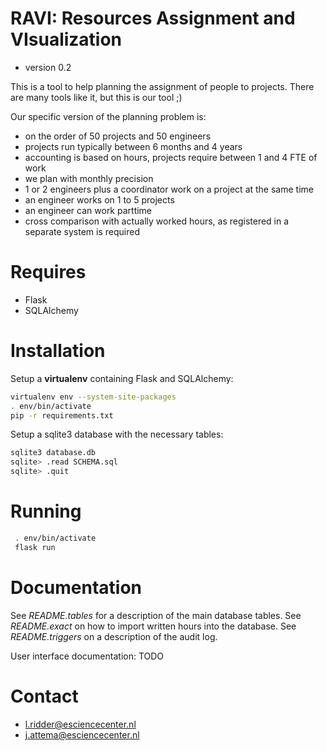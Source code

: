 # RAVI: Resources Assignment and VIsualization #
* version 0.2

This is a tool to help planning the assignment of people to projects.
There are many tools like it, but this is our tool ;)

Our specific version of the planning problem is:
 * on the order of 50 projects and 50 engineers
 * projects run typically between 6 months and 4 years
 * accounting is based on hours, projects require between 1 and 4 FTE of work
 * we plan with monthly precision
 * 1 or 2 engineers plus a coordinator work on a project at the same time
 * an engineer works on 1 to 5 projects
 * an engineer can work parttime
 * cross comparison with actually worked hours, as registered in a separate system is required

# Requires #
* Flask
* SQLAlchemy

# Installation

Setup a **virtualenv** containing Flask and SQLAlchemy:

```bash
virtualenv env --system-site-packages
. env/bin/activate
pip -r requirements.txt
```

Setup a sqlite3 database with the necessary tables:
```bash
sqlite3 database.db
sqlite> .read SCHEMA.sql
sqlite> .quit
```

# Running

```bash
 . env/bin/activate
 flask run
```

# Documentation

See *README.tables* for a description of the main database tables.
See *README.exact* on how to import written hours into the database.
See *README.triggers* on a description of the audit log.

User interface documentation: TODO

# Contact #
* l.ridder@esciencecenter.nl
* j.attema@esciencecenter.nl
